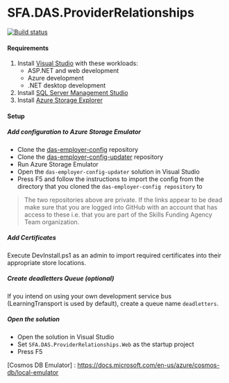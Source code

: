 # SFA.DAS.ProviderRelationships

[![Build status](https://sfa-gov-uk.visualstudio.com/Digital%20Apprenticeship%20Service/_apis/build/status/Manage%20Apprenticeships/das-provider-relationships)](https://sfa-gov-uk.visualstudio.com/Digital%20Apprenticeship%20Service/_build/latest?definitionId=1183)

#### Requirements

1. Install [Visual Studio] with these workloads:
    * ASP.NET and web development
    * Azure development
    * .NET desktop development
2. Install [SQL Server Management Studio]
3. Install [Azure Storage Explorer]

#### Setup

##### Add configuration to Azure Storage Emulator

* Clone the [das-employer-config](https://github.com/SkillsFundingAgency/das-employer-config) repository
* Clone the [das-employer-config-updater](https://github.com/SkillsFundingAgency/das-employer-config-updater) repository
* Run Azure Storage Emulator
* Open the `das-employer-config-updater` solution in Visual Studio 
* Press F5 and follow the instructions to import the config from the directory that you cloned the `das-employer-config repository` to

> The two repositories above are private. If the links appear to be dead make sure that you are logged into GitHub with an account that has access to these i.e. that you are part of the Skills Funding Agency Team organization.

##### Add Certificates

Execute DevInstall.ps1 as an admin to import required certificates into their appropriate store locations.

##### Create deadletters Queue (optional)

If you intend on using your own development service bus (LearningTransport is used by default), create a queue name `deadletters`.

##### Open the solution

* Open the solution in Visual Studio
* Set `SFA.DAS.ProviderRelationships.Web` as the startup project
* Press F5

[Azure Storage Explorer]: http://storageexplorer.com/
[Choclatey]: https://chocolatey.org
[Docker]: https://www.docker.com
[Elastic Search]: https://www.elastic.co/products/elasticsearch
[SQL Server Management Studio]: https://docs.microsoft.com/en-us/sql/ssms/download-sql-server-management-studio-ssms
[Visual Studio]: https://www.visualstudio.com
[Cosmos DB Emulator] : https://docs.microsoft.com/en-us/azure/cosmos-db/local-emulator
